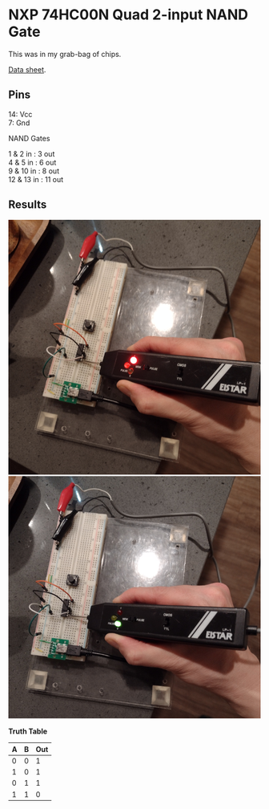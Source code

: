 # NXP 74HC00N Quad 2-input NAND Gate

This was in my grab-bag of chips.

<a href="arpoison.net/~steve/datasheets/74HC00N.pdf">Data sheet</a>.

## Pins

14: Vcc<br>
 7: Gnd

NAND Gates

1 & 2 in : 3 out<br>
4 & 5 in : 6 out<br>
9 & 10 in : 8 out<br>
12 & 13 in : 11 out

## Results

<img src="74hc00n.1.png">
<img src="74hc00n.2.png">

**Truth Table**

A|B|Out
-|-|--
|0|0|1
|1|0|1
|0|1|1
|1|1|0
